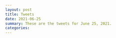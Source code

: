 ```yaml
---
layout: post
title: Tweets
date: 2021-06-25
summary: These are the tweets for June 25, 2021.
categories:
---
```



